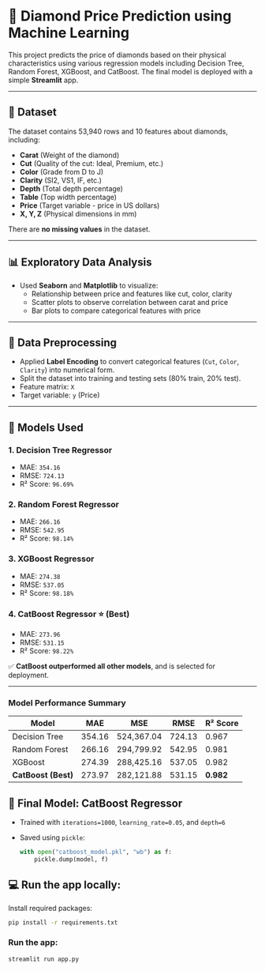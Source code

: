 # 💎 Diamond Price Prediction using Machine Learning

This project predicts the price of diamonds based on their physical characteristics using various regression models including Decision Tree, Random Forest, XGBoost, and CatBoost. The final model is deployed with a simple **Streamlit** app.

---

## 📁 Dataset

The dataset contains 53,940 rows and 10 features about diamonds, including:

- **Carat** (Weight of the diamond)
- **Cut** (Quality of the cut: Ideal, Premium, etc.)
- **Color** (Grade from D to J)
- **Clarity** (SI2, VS1, IF, etc.)
- **Depth** (Total depth percentage)
- **Table** (Top width percentage)
- **Price** (Target variable - price in US dollars)
- **X, Y, Z** (Physical dimensions in mm)

There are **no missing values** in the dataset.

---

## 📊 Exploratory Data Analysis

- Used **Seaborn** and **Matplotlib** to visualize:
  - Relationship between price and features like cut, color, clarity
  - Scatter plots to observe correlation between carat and price
  - Bar plots to compare categorical features with price

---

## 🧹 Data Preprocessing

- Applied **Label Encoding** to convert categorical features (`Cut`, `Color`, `Clarity`) into numerical form.
- Split the dataset into training and testing sets (80% train, 20% test).
- Feature matrix: `X`
- Target variable: `y` (Price)

---

## 🤖 Models Used

### 1. **Decision Tree Regressor**
- MAE: `354.16`
- RMSE: `724.13`
- R² Score: `96.69%`

### 2. **Random Forest Regressor**
- MAE: `266.16`
- RMSE: `542.95`
- R² Score: `98.14%`

### 3. **XGBoost Regressor**
- MAE: `274.38`
- RMSE: `537.05`
- R² Score: `98.18%`

### 4. **CatBoost Regressor** ⭐️ (Best)
- MAE: `273.96`
- RMSE: `531.15`
- R² Score: `98.22%`

✅ **CatBoost outperformed all other models**, and is selected for deployment.

---
### Model Performance Summary

| Model                | MAE      | MSE         | RMSE     | R² Score  |
|----------------------|----------|-------------|----------|-----------|
| Decision Tree        | 354.16   | 524,367.04  | 724.13   | 0.967     |
| Random Forest       | 266.16   | 294,799.92  | 542.95   | 0.981     |
| XGBoost             | 274.39   | 288,425.16  | 537.05   | 0.982     |
| **CatBoost (Best)** | 273.97   | 282,121.88  | 531.15   | **0.982** |


## 🧠 Final Model: CatBoost Regressor

- Trained with `iterations=1000`, `learning_rate=0.05`, and `depth=6`
- Saved using `pickle`:

  ```python
  with open("catboost_model.pkl", "wb") as f:
      pickle.dump(model, f)

## 💻 Run the app locally:

Install required packages:

```bash
pip install -r requirements.txt
```

### Run the app:

```bash
streamlit run app.py
```
